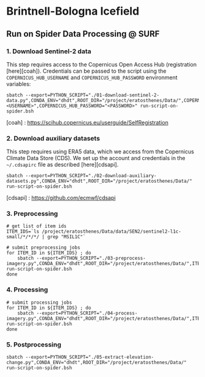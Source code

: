 # Brintnell-Bologna Icefield

## Run on Spider Data Processing @ SURF


### 1. Download Sentinel-2 data

This step requires access to the Copernicus Open Access Hub (registration [here][coah]). Credentials can be passed to the script using the `COPERNICUS_HUB_USERNAME` and `COPERNICUS_HUB_PASSWORD` environment variables:

```shell
sbatch --export=PYTHON_SCRIPT="./01-download-sentinel-2-data.py",CONDA_ENV="dhdt",ROOT_DIR="/project/eratosthenes/Data/",COPERNICUS_HUB_USERNAME="<USERNAME>",COPERNICUS_HUB_PASSWORD="<PASSWORD>" run-script-on-spider.bsh
```

[coah] : https://scihub.copernicus.eu/userguide/SelfRegistration


### 2. Download auxiliary datasets

This step requires using ERA5 data, which we access from the Copernicus Climate Data Store (CDS). We set up the account and credentials in the `~/.cdsapirc` file as described [here][cdsapi].

```shell
sbatch --export=PYTHON_SCRIPT="./02-download-auxiliary-datasets.py",CONDA_ENV="dhdt",ROOT_DIR="/project/eratosthenes/Data/" run-script-on-spider.bsh
```

[cdsapi] : https://github.com/ecmwf/cdsapi

### 3. Preprocessing

```shell
# get list of item ids
ITEM_IDS=`ls /project/eratosthenes/Data/data/SEN2/sentinel2-l1c-small/*/*/*/ | grep "MSIL1C"`

# submit preprocessing jobs
for ITEM_ID in ${ITEM_IDS} ; do 
    sbatch --export=PYTHON_SCRIPT="./03-preprocess-imagery.py",CONDA_ENV="dhdt",ROOT_DIR="/project/eratosthenes/Data/",ITEM_ID="${ITEM_ID}" run-script-on-spider.bsh
done
```

### 4. Processing

```shell
# submit processing jobs
for ITEM_ID in ${ITEM_IDS} ; do
    sbatch --export=PYTHON_SCRIPT="./04-process-imagery.py",CONDA_ENV="dhdt",ROOT_DIR="/project/eratosthenes/Data/",ITEM_ID="${ITEM_ID}" run-script-on-spider.bsh
done
```

### 5. Postprocessing

```shell
sbatch --export=PYTHON_SCRIPT="./05-extract-elevation-change.py",CONDA_ENV="dhdt",ROOT_DIR="/project/eratosthenes/Data/" run-script-on-spider.bsh
```
